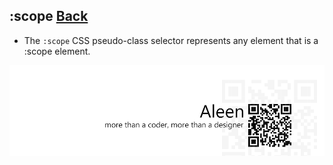 ## :scope [**Back**](./../pseudoClass.md)

- The `:scope` CSS pseudo-class selector represents any element that is a :scope element.

<a href="http://aleen42.github.io/" target="_blank" ><img src="./../../../pic/tail.gif"></a>